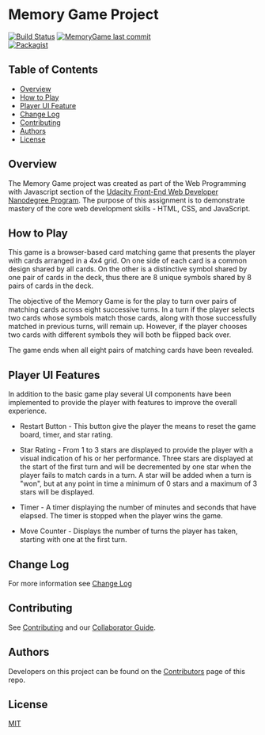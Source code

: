 # Memory Game Project

[![Build Status](https://travis-ci.org/jdmedlock/memorygame.svg?branch=development)](https://travis-ci.org/jdmedlock/memorygame) [![MemoryGame last commit](https://img.shields.io/github/last-commit/google/skia.svg)](https://github.com/jdmedlock/memorygame)
<br/>
[![Packagist](https://img.shields.io/packagist/l/doctrine/orm.svg)](https://github.com/jdmedlock/memorygame/)

## Table of Contents

* [Overview](#overview)
* [How to Play](#how-to-play)
* [Player UI Feature](#player-ui-features)
* [Change Log](#change-log)
* [Contributing](#contributing)
* [Authors](#authors)
* [License](#license)

## Overview

The Memory Game project was created as part of the Web Programming with
Javascript section of the [Udacity Front-End Web Developer Nanodegree Program](https://www.udacity.com/course/front-end-web-developer-nanodegree--nd001). The
purpose of this assignment is to demonstrate mastery of the core web
development skills - HTML, CSS, and JavaScript.

## How to Play

This game is a browser-based card matching game that presents the player with
cards arranged in a 4x4 grid. On one side of each card is a common design
shared by all cards. On the other is a distinctive symbol shared by one pair
of cards in the deck, thus there are 8 unique symbols shared by 8 pairs of cards
in the deck.

The objective of the Memory Game is for the play to turn over pairs of matching
cards across eight successive turns. In a turn if the player selects two cards
whose symbols match those cards, along with those successfully matched in
previous turns, will remain up. However, if the player chooses two cards with
different symbols they will both be flipped back over.

The game ends when all eight pairs of matching cards have been revealed.

## Player UI Features

In addition to the basic game play several UI components have been implemented
to provide the player with features to improve the overall experience.

* Restart Button - This button give the player the means to reset the game
board, timer, and star rating.

* Star Rating - From 1 to 3 stars are displayed to provide the player with
a visual indication of his or her performance. Three stars are displayed at the
start of the first turn and will be decremented by one star when the player
fails to match cards in a turn. A star will be added when a turn is "won", 
but at any point in time a minimum of 0 stars and a maximum of 3 stars will
be displayed.

* Timer - A timer displaying the number of minutes and seconds that have
elapsed. The timer is stopped when the player wins the game.

* Move Counter - Displays the number of turns the player has taken, starting
with one at the first turn.

## Change Log

For more information see [Change Log](https://github.com/jdmedlock/memorygame/blob/development/CHANGELOG.md)

## Contributing

See [Contributing](https://github.com/jdmedlock/memorygame/blob/development/CONTRIBUTING.md)
and our [Collaborator Guide](https://github.com/jdmedlock/memorygame/blob/development/COLLABORATOR_GUIDE.md).

## Authors

Developers on this project can be found on the [Contributors](https://github.com/jdmedlock/memorygame/graphs/contributors) page of this repo.

## License

[MIT](https://tldrlegal.com/license/mit-license)

